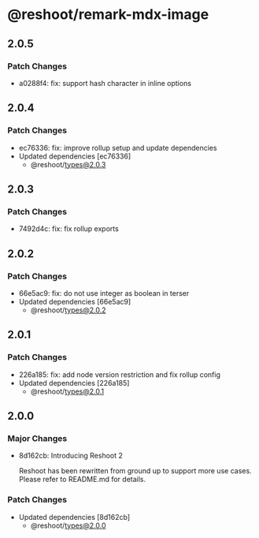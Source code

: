 # @reshoot/remark-mdx-image

## 2.0.5

### Patch Changes

- a0288f4: fix: support hash character in inline options

## 2.0.4

### Patch Changes

- ec76336: fix: improve rollup setup and update dependencies
- Updated dependencies [ec76336]
  - @reshoot/types@2.0.3

## 2.0.3

### Patch Changes

- 7492d4c: fix: fix rollup exports

## 2.0.2

### Patch Changes

- 66e5ac9: fix: do not use integer as boolean in terser
- Updated dependencies [66e5ac9]
  - @reshoot/types@2.0.2

## 2.0.1

### Patch Changes

- 226a185: fix: add node version restriction and fix rollup config
- Updated dependencies [226a185]
  - @reshoot/types@2.0.1

## 2.0.0

### Major Changes

- 8d162cb: Introducing Reshoot 2

  Reshoot has been rewritten from ground up to support more use cases. Please refer to README.md for details.

### Patch Changes

- Updated dependencies [8d162cb]
  - @reshoot/types@2.0.0
